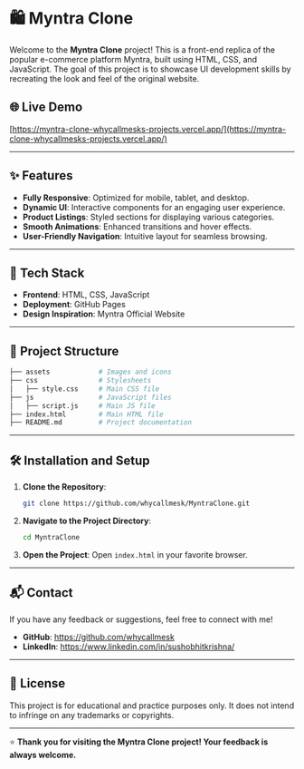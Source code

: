 # 🛍️ Myntra Clone

Welcome to the **Myntra Clone** project! This is a front-end replica of the popular e-commerce platform Myntra, built using HTML, CSS, and JavaScript. The goal of this project is to showcase UI development skills by recreating the look and feel of the original website.

## 🌐 **Live Demo**
[https://myntra-clone-whycallmesks-projects.vercel.app/](https://myntra-clone-whycallmesks-projects.vercel.app/)

---

## ✨ **Features**

- **Fully Responsive**: Optimized for mobile, tablet, and desktop.
- **Dynamic UI**: Interactive components for an engaging user experience.
- **Product Listings**: Styled sections for displaying various categories.
- **Smooth Animations**: Enhanced transitions and hover effects.
- **User-Friendly Navigation**: Intuitive layout for seamless browsing.

---

## 🚀 **Tech Stack**

- **Frontend**: HTML, CSS, JavaScript
- **Deployment**: GitHub Pages
- **Design Inspiration**: Myntra Official Website

---

## 📂 **Project Structure**

```bash
├── assets            # Images and icons
├── css               # Stylesheets
│   ├── style.css     # Main CSS file
├── js                # JavaScript files
│   ├── script.js     # Main JS file
├── index.html        # Main HTML file
├── README.md         # Project documentation
```

---

## 🛠️ **Installation and Setup**

1. **Clone the Repository**:
   ```bash
   git clone https://github.com/whycallmesk/MyntraClone.git
   ```

2. **Navigate to the Project Directory**:
   ```bash
   cd MyntraClone
   ```

3. **Open the Project**:
   Open `index.html` in your favorite browser.

---


## 📬 **Contact**

If you have any feedback or suggestions, feel free to connect with me!

- **GitHub**: https://github.com/whycallmesk
- **LinkedIn**:  https://www.linkedin.com/in/sushobhitkrishna/

---

## 📝 **License**

This project is for educational and practice purposes only. It does not intend to infringe on any trademarks or copyrights.

---

⭐ **Thank you for visiting the Myntra Clone project! Your feedback is always welcome.**
